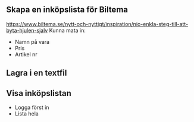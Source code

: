 ## Skapa en inköpslista för Biltema
https://www.biltema.se/nytt-och-nyttigt/inspiration/nio-enkla-steg-till-att-byta-hjulen-sjalv
Kunna mata in:
* Namn på vara
* Pris
* Artikel nr

## Lagra i en textfil
## Visa inköpslistan
* Logga först in
* Lista hela